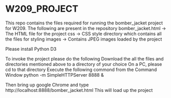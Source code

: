 # W209_PROJECT
This repo contains the files required for running the bomber_jacket project for W209.  The following are present in the repository
bomber_jacket.html -> The HTML file for the project
css -> CSS style directory which contains all the files for styling
images -> Contains JPEG images loaded by the project

Please install
Python
D3 

To invoke the project please do the following
Download the all the files and directories mentioned above to a directory of your choice
On a PC, please cd to that directory
Execute the following commond from the Command Window
python -m SimpleHTTPServer 8888 &

Then bring up google Chrome and type http://localhost:8888/bomber_jacket.html
This will load up the project
